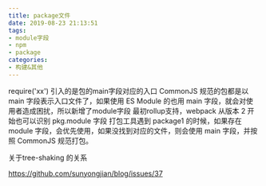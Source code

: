 ```yaml
---
title: package文件
date: 2019-08-23 21:13:51
tags:
- module字段
- npm
- package
categories: 
- 构建&其他
---
```

require('xx')  引入的是包的main字段对应的入口
CommonJS 规范的包都是以 main 字段表示入口文件了，如果使用 ES Module 的也用 main 字段，就会对使用者造成困扰，所以新增了module字段
最初rollup支持，webpack 从版本 2 开始也可以识别 pkg.module 字段
打包工具遇到 package1 的时候，如果存在 module 字段，会优先使用，如果没找到对应的文件，则会使用 main 字段，并按照 CommonJS 规范打包。



关于tree-shaking 的关系

https://github.com/sunyongjian/blog/issues/37